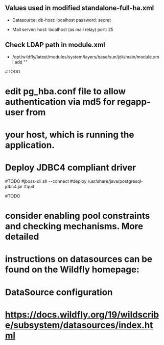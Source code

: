 
## Values used in modified standalone-full-ha.xml
- Datasource:
    db-host: localhost
    password: secret

- Mail server:
    host: localhost (as mail relay)
    port: 25

## Check LDAP path in module.xml
- /opt/wildfly/latest/modules/system/layers/base/sun/jdk/main/module.xml
    add "<path name="com/sun/jndi/ldap/ext"/>"

#TODO
# edit pg_hba.conf file to allow authentication via md5 for regapp-user from
# your host, which is running the application.

# Deploy JDBC4 compliant driver ###############################################
#TODO
#jboss-cli.sh --connect
#deploy /usr/share/java/postgresql-jdbc4.jar
#quit

#TODO
# consider enabling pool constraints and checking mechanisms. More detailed
# instructions on datasources can be found on the Wildfly homepage:
# DataSource configuration
# https://docs.wildfly.org/19/wildscribe/subsystem/datasources/index.html
